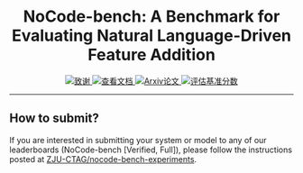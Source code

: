 
<div align="center">
  <h1 align="center">NoCode-bench: A Benchmark for Evaluating Natural
Language-Driven Feature Addition</h1>
</div>

<div align="center">
    <a href="https://github.com/ZJU-CTAG/NoCode-bench">
        <img src="https://img.shields.io/badge/GitHub-000?logo=github&logoColor=FFE165&style=for-the-badge" alt="致谢">
    </a>
    <a href="https://huggingface.co/NoCode-bench">
        <img src="https://img.shields.io/badge/Datasets-000?logo=huggingface&logoColor=FFE165&style=for-the-badge" alt="查看文档">
    </a>
    <a href="https://arxiv.org/pdf/2507.18130">
        <img src="https://img.shields.io/badge/Paper-000?logoColor=FFE165&logo=arxiv&style=for-the-badge" alt="Arxiv论文">
    </a>
    <a href="">
        <img src="https://img.shields.io/badge/Leaderboard-000?logoColor=FFE165&logo=googledocs&style=for-the-badge" alt="评估基准分数">
    </a>
    <hr>
</div>

## How to submit?

If you are interested in submitting your system or model to any of our leaderboards (NoCode-bench [Verified, Full]), please follow the instructions posted at [ZJU-CTAG/nocode-bench-experiments](https://github.com/ZJU-CTAG/nocode-bench-experiments).
